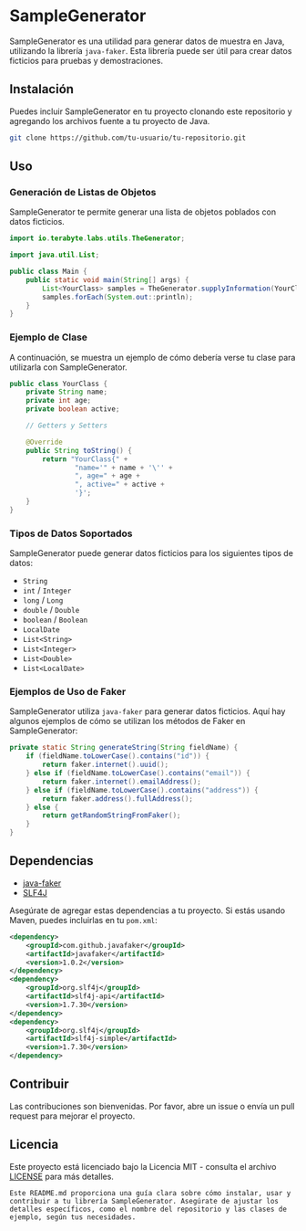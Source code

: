 # SampleGenerator

SampleGenerator es una utilidad para generar datos de muestra en Java, utilizando la librería `java-faker`. Esta librería puede ser útil para crear datos ficticios para pruebas y demostraciones.

## Instalación

Puedes incluir SampleGenerator en tu proyecto clonando este repositorio y agregando los archivos fuente a tu proyecto de Java.

```bash
git clone https://github.com/tu-usuario/tu-repositorio.git
```

## Uso

### Generación de Listas de Objetos

SampleGenerator te permite generar una lista de objetos poblados con datos ficticios.

```java
import io.terabyte.labs.utils.TheGenerator;

import java.util.List;

public class Main {
    public static void main(String[] args) {
        List<YourClass> samples = TheGenerator.supplyInformation(YourClass.class, 10);
        samples.forEach(System.out::println);
    }
}
```

### Ejemplo de Clase

A continuación, se muestra un ejemplo de cómo debería verse tu clase para utilizarla con SampleGenerator.

```java
public class YourClass {
    private String name;
    private int age;
    private boolean active;

    // Getters y Setters

    @Override
    public String toString() {
        return "YourClass{" +
                "name='" + name + '\'' +
                ", age=" + age +
                ", active=" + active +
                '}';
    }
}
```

### Tipos de Datos Soportados

SampleGenerator puede generar datos ficticios para los siguientes tipos de datos:
- `String`
- `int` / `Integer`
- `long` / `Long`
- `double` / `Double`
- `boolean` / `Boolean`
- `LocalDate`
- `List<String>`
- `List<Integer>`
- `List<Double>`
- `List<LocalDate>`

### Ejemplos de Uso de Faker

SampleGenerator utiliza `java-faker` para generar datos ficticios. Aquí hay algunos ejemplos de cómo se utilizan los métodos de Faker en SampleGenerator:

```java
private static String generateString(String fieldName) {
    if (fieldName.toLowerCase().contains("id")) {
        return faker.internet().uuid();
    } else if (fieldName.toLowerCase().contains("email")) {
        return faker.internet().emailAddress();
    } else if (fieldName.toLowerCase().contains("address")) {
        return faker.address().fullAddress();
    } else {
        return getRandomStringFromFaker();
    }
}
```

## Dependencias

- [java-faker](https://github.com/DiUS/java-faker)
- [SLF4J](http://www.slf4j.org/)

Asegúrate de agregar estas dependencias a tu proyecto. Si estás usando Maven, puedes incluirlas en tu `pom.xml`:

```xml
<dependency>
    <groupId>com.github.javafaker</groupId>
    <artifactId>javafaker</artifactId>
    <version>1.0.2</version>
</dependency>
<dependency>
    <groupId>org.slf4j</groupId>
    <artifactId>slf4j-api</artifactId>
    <version>1.7.30</version>
</dependency>
<dependency>
    <groupId>org.slf4j</groupId>
    <artifactId>slf4j-simple</artifactId>
    <version>1.7.30</version>
</dependency>
```

## Contribuir

Las contribuciones son bienvenidas. Por favor, abre un issue o envía un pull request para mejorar el proyecto.

## Licencia

Este proyecto está licenciado bajo la Licencia MIT - consulta el archivo [LICENSE](LICENSE) para más detalles.
```
Este README.md proporciona una guía clara sobre cómo instalar, usar y contribuir a tu librería SampleGenerator. Asegúrate de ajustar los detalles específicos, como el nombre del repositorio y las clases de ejemplo, según tus necesidades.
```